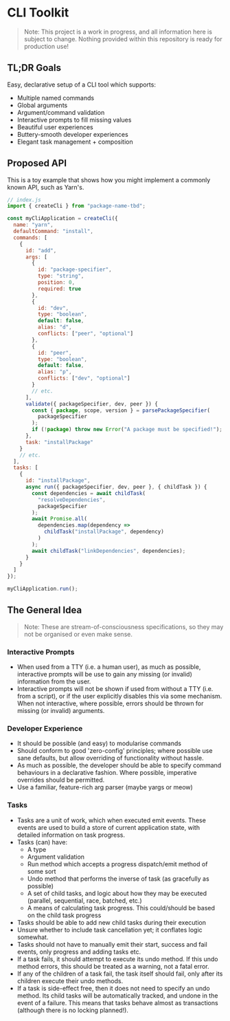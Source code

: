 # CLI Toolkit

> Note: This project is a work in progress, and all information here is subject to change. Nothing provided within this repository is ready for production use!

## TL;DR Goals

Easy, declarative setup of a CLI tool which supports:

- Multiple named commands
- Global arguments
- Argument/command validation
- Interactive prompts to fill missing values
- Beautiful user experiences
- Buttery-smooth developer experiences
- Elegant task management + composition

## Proposed API

This is a toy example that shows how you might implement a commonly known API, such as Yarn's.

```js
// index.js
import { createCli } from "package-name-tbd";

const myCliApplication = createCli({
  name: "yarn",
  defaultCommand: "install",
  commands: [
    {
      id: "add",
      args: [
        {
          id: "package-specifier",
          type: "string",
          position: 0,
          required: true
        },
        {
          id: "dev",
          type: "boolean",
          default: false,
          alias: "d",
          conflicts: ["peer", "optional"]
        },
        {
          id: "peer",
          type: "boolean",
          default: false,
          alias: "p",
          conflicts: ["dev", "optional"]
        }
        // etc.
      ],
      validate({ packageSpecifier, dev, peer }) {
        const { package, scope, version } = parsePackageSpecifier(
          packageSpecifier
        );
        if (!package) throw new Error("A package must be specified!");
      },
      task: "installPackage"
    }
    // etc.
  ],
  tasks: [
    {
      id: "installPackage",
      async run({ packageSpecifier, dev, peer }, { childTask }) {
        const dependencies = await childTask(
          "resolveDependencies",
          packageSpecifier
        );
        await Promise.all(
          dependencies.map(dependency =>
            childTask("installPackage", dependency)
          )
        );
        await childTask("linkDependencies", dependencies);
      }
    }
  ]
});

myCliApplication.run();
```

## The General Idea

> Note: These are stream-of-consciousness specifications, so they may not be organised or even make sense.

### Interactive Prompts

- When used from a TTY (i.e. a human user), as much as possible, interactive prompts will be use to gain any missing (or invalid) information from the user.
- Interactive prompts will not be shown if used from without a TTY (i.e. from a script), or if the user explicitly disables this via some mechanism. When not interactive, where possible, errors should be thrown for missing (or invalid) arguments.

### Developer Experience

- It should be possible (and easy) to modularise commands
- Should conform to good 'zero-config' principles; where possible use sane defaults, but allow overriding of functionality without hassle.
- As much as possible, the developer should be able to specify command behaviours in a declarative fashion. Where possible, imperative overrides should be permitted.
- Use a familiar, feature-rich arg parser (maybe yargs or meow)

### Tasks

- Tasks are a unit of work, which when executed emit events. These events are used to build a store of current application state, with detailed information on task progress.
- Tasks (can) have:
  - A type
  - Argument validation
  - Run method which accepts a progress dispatch/emit method of some sort
  - Undo method that performs the inverse of task (as gracefully as possible)
  - A set of child tasks, and logic about how they may be executed (parallel, sequential, race, batched, etc.)
  - A means of calculating task progress. This could/should be based on the child task progress
- Tasks should be able to add new child tasks during their execution
- Unsure whether to include task cancellation yet; it conflates logic somewhat.
- Tasks should not have to manually emit their start, success and fail events, only progress and adding tasks etc.
- If a task fails, it should attempt to execute its undo method. If this undo method errors, this should be treated as a warning, not a fatal error.
- If any of the children of a task fail, the task itself should fail, only after its children execute their undo methods.
- If a task is side-effect free, then it does not need to specify an undo method. Its child tasks will be automatically tracked, and undone in the event of a failure. This means that tasks behave almost as transactions (although there is no locking planned!).
